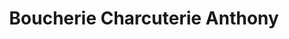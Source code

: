 ---
title: "Boucherie Charcuterie Anthony"
url: /valergues/boucherie-charcuterie-anthony/
shop: Metzgerei
---